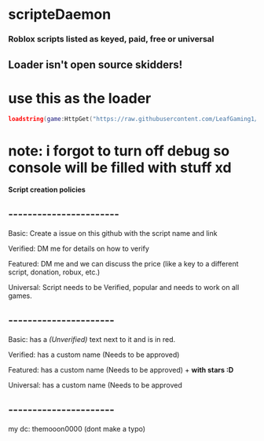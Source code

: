 # scripteDaemon
### Roblox scripts listed as keyed, paid, free or universal
## Loader isn't open source skidders!
# use this as the loader
```lua
loadstring(game:HttpGet("https://raw.githubusercontent.com/LeafGaming1/scripteDaemon/main/Loader.lua"))()
```
# note: i forgot to turn off debug so console will be filled with stuff xd
#### Script creation policies
## -----------------------
Basic: Create a issue on this github with the script name and link

Verified: DM me for details on how to verify

Featured: DM me and we can discuss the price (like a key to a different script, donation, robux, etc.)

Universal: Script needs to be Verified, popular and needs to work on all games.
## ----------------------
Basic: has a *(Unverified)* text next to it and is in red.

Verified: has a custom name (Needs to be approved)

Featured: has a custom name (Needs to be approved) + **with stars :D**

Universal: has a custom name (Needs to be approved
## ----------------------
my dc: themooon0000 (dont make a typo)
<!-- TODO: Add scripts -->
